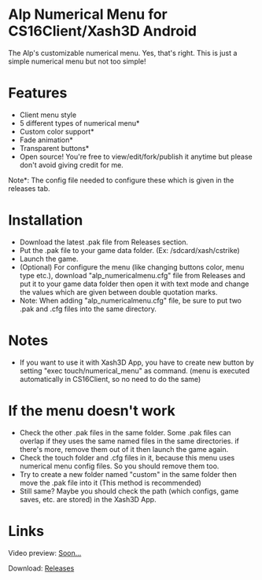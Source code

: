# Alp Numerical Menu for CS16Client/Xash3D Android
The Alp's customizable numerical menu.
Yes, that's right. This is just a simple numerical menu but not too simple!
# Features
- Client menu style
- 5 different types of numerical menu*
- Custom color support*
- Fade animation*
- Transparent buttons*
- Open source! You're free to view/edit/fork/publish it anytime but please don't avoid giving credit for me.

Note*: The config file needed to configure these which is given in the releases tab.
# Installation
- Download the latest .pak file from Releases section.
- Put the .pak file to your game data folder. (Ex: /sdcard/xash/cstrike)
- Launch the game.
- (Optional) For configure the menu (like changing buttons color, menu type etc.), download "alp_numericalmenu.cfg" file from Releases and put it to your game data folder then open it with text mode and change the values which are given between double quotation marks.
- Note: When adding "alp_numericalmenu.cfg" file, be sure to put two .pak and .cfg files into the same directory.
# Notes
- If you want to use it with Xash3D App, you have to create new button by setting "exec touch/numerical_menu" as command. (menu is executed automatically in CS16Client, so no need to do the same)
# If the menu doesn't work
- Check the other .pak files in the same folder. Some .pak files can overlap if they uses the same named files in the same directories. if there's more, remove them out of it then launch the game again.
- Check the touch folder and .cfg files in it, because this menu uses numerical menu config files. So you should remove them too.
- Try to create a new folder named "custom" in the same folder then move the .pak file into it (This method is recommended)
- Still same? Maybe you should check the path (which configs, game saves, etc. are stored) in the Xash3D App.
# Links
Video preview: [Soon...]()

Download: [Releases](https://github.com/Alprnn357/alp-numerical-menu/releases)
